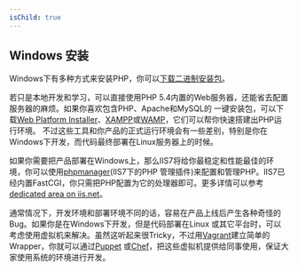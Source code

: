 ```yaml
---
isChild: true
---
```


## Windows 安装

Windows下有多种方式来安装PHP，你可以[下载二进制安装包][php-downloads]。

若只是本地开发和学习，可以直接使用PHP 5.4内置的Web服务器，还能省去配置服务器的麻烦。如果你喜欢包含PHP、Apache和MySQL的
一键安装包，可以下载[Web Platform Installer][wpi]、[XAMPP][xampp]或[WAMP][wamp]，它们可以帮你快速搭建出PHP运行环境。
不过这些工具和你产品的正式运行环境会有一些差别，特别是你在Windows下开发，而代码最终部署在Linux服务器上的时候。

如果你需要把产品部署在Windows上，那么IIS7将给你最稳定和性能最佳的环境，你可以使用[phpmanager][phpmanager](IIS7下的PHP
管理插件)来配置和管理PHP。IIS7已经内置FastCGI，你只需把PHP配置为它的处理器即可。更多详情可以参考[dedicated area on iis.net][php-iis]。

通常情况下，开发环境和部署环境不同的话，容易在产品上线后产生各种奇怪的Bug。如果你是在Windows下开发，但是代码部署在Linux
或其它平台时，可以考虑使用虚拟机来解决。虽然这听起来很Tricky，不过用[Vagrant][vagrant]建立简单的Wrapper，你就可以通过[Puppet][puppet]
或[Chef][chef]，把这些虚拟机提供给同事使用，保证大家使用系统的环境进行开发。

[php-downloads]: http://windows.php.net
[phpmanager]: http://phpmanager.codeplex.com/
[wpi]: http://www.microsoft.com/web/downloads/platform.aspx
[xampp]: http://www.apachefriends.org/en/xampp.html
[wamp]: http://www.wampserver.com/
[php-iis]: http://php.iis.net/
[vagrant]: http://vagrantup.com/
[puppet]: http://www.puppetlabs.com/
[chef]: http://www.opscode.com/